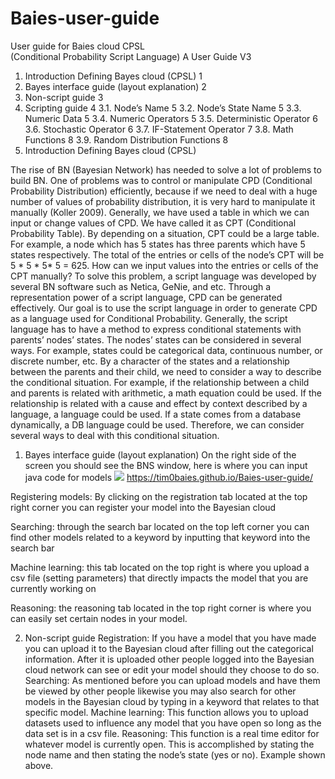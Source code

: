 # Baies-user-guide
User guide for Baies cloud
CPSL   
(Conditional Probability Script Language) A User Guide V3
1.	Introduction Defining Bayes cloud (CPSL)	1
1.	Bayes interface guide (layout explanation)	2
2.	Non-script guide	3
3.	Scripting guide	4
3.1.	Node’s Name	5
3.2.	Node’s State Name	5
3.3.	Numeric Data	5
3.4.	Numeric Operators	5
3.5.	Deterministic Operator	6
3.6.	Stochastic Operator	6
3.7.	IF-Statement Operator	7
3.8.	Math Functions	8
3.9.	Random Distribution Functions	8
1.	Introduction Defining Bayes cloud (CPSL)

The rise of BN (Bayesian Network) has needed to solve a lot of problems to build BN. One of problems was to control or manipulate CPD (Conditional Probability Distribution) efficiently, because if we need to deal with a huge number of values of probability distribution, it is very hard to manipulate it manually (Koller 2009). Generally, we have used a table in which we can input or change values of CPD. We have called it as CPT (Conditional Probability Table). By depending on a situation, CPT could be a large table. For example, a node which has 5 states has three parents which have 5 states respectively. The total of the entries or cells of the node’s CPT will be 5 * 5 * 5* 5 = 625. How can we input values into the entries or cells of the CPT manually? 
To solve this problem, a script language was developed by several BN software such as Netica, GeNie, and etc. Through a representation power of a script language, CPD can be generated effectively. Our goal is to use the script language in order to generate CPD as a language used for Conditional Probability. Generally, the script language has to have a method to express conditional statements with parents’ nodes’ states. The nodes’ states can be considered in several ways. For example, states could be categorical data, continuous number, or discrete number, etc. By a character of the states and a relationship between the parents and their child, we need to consider a way to describe the conditional situation. For example, if the relationship between a child and parents is related with arithmetic, a math equation could be used. If the relationship is related with a cause and effect by context described by a language, a language could be used. If a state comes from a database dynamically, a DB language could be used.  Therefore, we can consider several ways to deal with this conditional situation.      
1.	Bayes interface guide (layout explanation)
On the right side of the screen you should see the BNS window, here is where you can input java code for models
![](Tim0baies.github.com/Baies-user-guide/img/BG1.png) https://tim0baies.github.io/Baies-user-guide/
  
Registering models: By clicking on the registration tab located at the top right corner you can register your model into the Bayesian cloud
 
Searching: through the search bar located on the top left corner you can find other models related to a keyword by inputting that keyword into the search bar
 
Machine learning: this tab located on the top right is where you upload a csv file (setting parameters) that directly impacts the model that you are currently working on
 
Reasoning: the reasoning tab located in the top right corner is where you can easily set certain nodes in your model. 
 
2.	Non-script guide
Registration: If you have a model that you have made you can upload it to the Bayesian cloud after filling out the categorical information. After it is uploaded other people logged into the Bayesian cloud network can see or edit your model should they choose to do so. 
Searching: As mentioned before you can upload models and have them be viewed by other people likewise you may also search for other models in the Bayesian cloud by typing in a keyword that relates to that specific model.
Machine learning: This function allows you to upload datasets used to influence any model that you have open so long as the data set is in a csv file.
Reasoning: This function is a real time editor for whatever model is currently open. This is accomplished by stating the node name and then stating the node’s state (yes or no).
 Example shown above.

